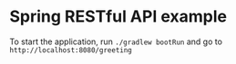 # Spring RESTful API example


To start the application, run `./gradlew bootRun` and go to `http://localhost:8080/greeting`